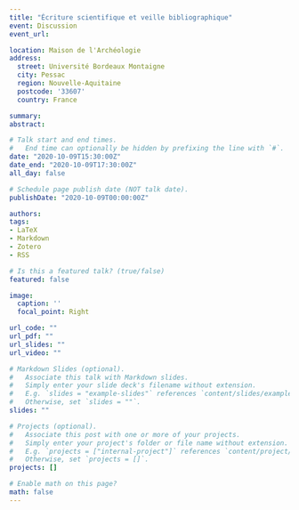 ```yaml
---
title: "Écriture scientifique et veille bibliographique"
event: Discussion
event_url: 

location: Maison de l'Archéologie
address:
  street: Université Bordeaux Montaigne
  city: Pessac
  region: Nouvelle-Aquitaine
  postcode: '33607'
  country: France

summary: 
abstract: 

# Talk start and end times.
#   End time can optionally be hidden by prefixing the line with `#`.
date: "2020-10-09T15:30:00Z"
date_end: "2020-10-09T17:30:00Z"
all_day: false

# Schedule page publish date (NOT talk date).
publishDate: "2020-10-09T00:00:00Z"

authors: 
tags:
- LaTeX
- Markdown
- Zotero
- RSS

# Is this a featured talk? (true/false)
featured: false

image:
  caption: ''
  focal_point: Right

url_code: ""
url_pdf: ""
url_slides: ""
url_video: ""

# Markdown Slides (optional).
#   Associate this talk with Markdown slides.
#   Simply enter your slide deck's filename without extension.
#   E.g. `slides = "example-slides"` references `content/slides/example-slides.md`.
#   Otherwise, set `slides = ""`.
slides: ""

# Projects (optional).
#   Associate this post with one or more of your projects.
#   Simply enter your project's folder or file name without extension.
#   E.g. `projects = ["internal-project"]` references `content/project/deep-learning/index.md`.
#   Otherwise, set `projects = []`.
projects: []

# Enable math on this page?
math: false
---
```

